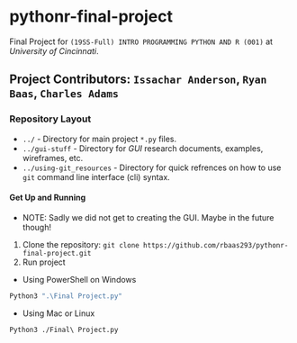 # pythonr-final-project

Final Project for `(19SS-Full) INTRO PROGRAMMING PYTHON AND R (001)` at *University of Cincinnati*.

## Project Contributors: `Issachar Anderson`, `Ryan Baas`, `Charles Adams`  

### Repository Layout

* `../` - Directory for main project `*.py` files.
* `../gui-stuff` - Directory for *GUI* research documents, examples, wireframes, etc.
* `../using-git_resources`  - Directory for quick refrences on how to use `git` command line interface (cli) syntax.
  
#### Get Up and Running

- NOTE: Sadly we did not get to creating the GUI. Maybe in the future though!

1. Clone the repository: `git clone https://github.com/rbaas293/pythonr-final-project.git `
2. Run project

* Using PowerShell on Windows

 ```PowerShell
 Python3 ".\Final Project.py"
 ```  

* Using Mac or Linux

```Bash
Python3 ./Final\ Project.py
```
